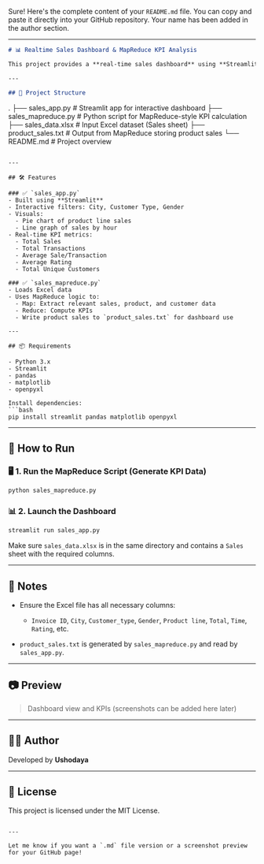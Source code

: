 Sure! Here's the complete content of your `README.md` file. You can copy and paste it directly into your GitHub repository. Your name has been added in the author section.

---

```markdown
# 📊 Realtime Sales Dashboard & MapReduce KPI Analysis

This project provides a **real-time sales dashboard** using **Streamlit**, along with a **MapReduce-based KPI processor** for summarizing key metrics from sales data.

---

## 📁 Project Structure

```

.
├── sales\_app.py         # Streamlit app for interactive dashboard
├── sales\_mapreduce.py   # Python script for MapReduce-style KPI calculation
├── sales\_data.xlsx      # Input Excel dataset (Sales sheet)
├── product\_sales.txt    # Output from MapReduce storing product sales
└── README.md            # Project overview

````

---

## 🛠️ Features

### ✅ `sales_app.py`
- Built using **Streamlit**
- Interactive filters: City, Customer Type, Gender
- Visuals:
  - Pie chart of product line sales
  - Line graph of sales by hour
- Real-time KPI metrics:
  - Total Sales
  - Total Transactions
  - Average Sale/Transaction
  - Average Rating
  - Total Unique Customers

### ✅ `sales_mapreduce.py`
- Loads Excel data
- Uses MapReduce logic to:
  - Map: Extract relevant sales, product, and customer data
  - Reduce: Compute KPIs
  - Write product sales to `product_sales.txt` for dashboard use

---

## 📦 Requirements

- Python 3.x
- Streamlit
- pandas
- matplotlib
- openpyxl

Install dependencies:
```bash
pip install streamlit pandas matplotlib openpyxl
````

---

## 🚀 How to Run

### 🖥️ 1. Run the MapReduce Script (Generate KPI Data)

```bash
python sales_mapreduce.py
```

### 📊 2. Launch the Dashboard

```bash
streamlit run sales_app.py
```

Make sure `sales_data.xlsx` is in the same directory and contains a `Sales` sheet with the required columns.

---

## 📌 Notes

* Ensure the Excel file has all necessary columns:

  * `Invoice ID`, `City`, `Customer_type`, `Gender`, `Product line`, `Total`, `Time`, `Rating`, etc.
* `product_sales.txt` is generated by `sales_mapreduce.py` and read by `sales_app.py`.

---

## 📷 Preview

> Dashboard view and KPIs (screenshots can be added here later)

---

## 🧑‍💻 Author

Developed by **Ushodaya**

---

## 📃 License

This project is licensed under the MIT License.

```

---

Let me know if you want a `.md` file version or a screenshot preview for your GitHub page!
```
